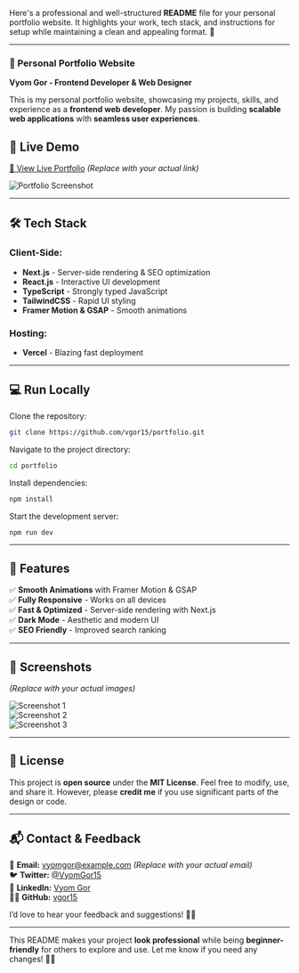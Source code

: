 Here's a professional and well-structured **README** file for your personal portfolio website. It highlights your work, tech stack, and instructions for setup while maintaining a clean and appealing format. 🚀

---

### **📌 Personal Portfolio Website**

**Vyom Gor - Frontend Developer & Web Designer**

This is my personal portfolio website, showcasing my projects, skills, and experience as a **frontend web developer**. My passion is building **scalable web applications** with **seamless user experiences**.

## **🚀 Live Demo**

[🔗 View Live Portfolio](#) _(Replace with your actual link)_

![Portfolio Screenshot](/public/screenshots/)

---

## **🛠️ Tech Stack**

### **Client-Side:**

- **Next.js** - Server-side rendering & SEO optimization
- **React.js** - Interactive UI development
- **TypeScript** - Strongly typed JavaScript
- **TailwindCSS** - Rapid UI styling
- **Framer Motion & GSAP** - Smooth animations

### **Hosting:**

- **Vercel** - Blazing fast deployment

---

## **💻 Run Locally**

Clone the repository:

```bash
git clone https://github.com/vgor15/portfolio.git
```

Navigate to the project directory:

```bash
cd portfolio
```

Install dependencies:

```bash
npm install
```

Start the development server:

```bash
npm run dev
```

---

## **📜 Features**

✅ **Smooth Animations** with Framer Motion & GSAP  
✅ **Fully Responsive** - Works on all devices  
✅ **Fast & Optimized** - Server-side rendering with Next.js  
✅ **Dark Mode** - Aesthetic and modern UI  
✅ **SEO Friendly** - Improved search ranking

---

## **🎨 Screenshots**

_(Replace with your actual images)_

![Screenshot 1](#)  
![Screenshot 2](#)  
![Screenshot 3](#)

---

## **📜 License**

This project is **open source** under the **MIT License**. Feel free to modify, use, and share it. However, please **credit me** if you use significant parts of the design or code.

---

## **📬 Contact & Feedback**

📧 **Email:** vyomgor@example.com _(Replace with your actual email)_  
🐦 **Twitter:** [@VyomGor15](https://twitter.com/VyomGor15)  
💼 **LinkedIn:** [Vyom Gor](https://www.linkedin.com/in/vyom-gor/)  
👨‍💻 **GitHub:** [vgor15](https://github.com/vgor15)

I’d love to hear your feedback and suggestions! 🚀😊

---

This README makes your project **look professional** while being **beginner-friendly** for others to explore and use. Let me know if you need any changes! 🚀🔥
